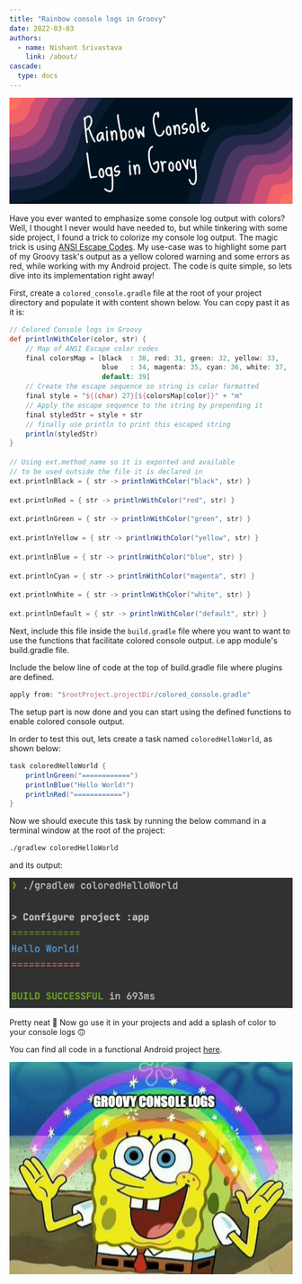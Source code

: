 ```yaml
---
title: "Rainbow console logs in Groovy"
date: 2022-03-03
authors:
  - name: Nishant Srivastava
    link: /about/
cascade:
  type: docs
---
```


![Banner](img/rainbow-console-logs-in-groovy/banner.png)

<!--more-->

Have you ever wanted to emphasize some console log output with colors? Well, I thought I never would have needed to, but while tinkering with some side project, I found a trick to colorize my console log output. The magic trick is using [ANSI Escape Codes](https://en.wikipedia.org/wiki/ANSI_escape_code). My use-case was to highlight some part of my Groovy task's output as a yellow colored warning and some errors as red, while working with my Android project. The code is quite simple, so lets dive into its implementation right away!

First, create a `colored_console.gradle` file at the root of your project directory and populate it with content shown below. You can copy past it as it is:

```groovy
// Colored Console logs in Groovy
def printlnWithColor(color, str) {
    // Map of ANSI Escape color codes
    final colorsMap = [black  : 30, red: 31, green: 32, yellow: 33,
                       blue   : 34, magenta: 35, cyan: 36, white: 37,
                       default: 39]
    // Create the escape sequence so string is color formatted
    final style = "${(char) 27}[${colorsMap[color]}" + "m"
    // Apply the escape sequence to the string by prepending it
    final styledStr = style + str
    // finally use println to print this escaped string
    println(styledStr)
}

// Using ext.method_name so it is exported and available
// to be used outside the file it is declared in
ext.printlnBlack = { str -> printlnWithColor("black", str) }

ext.printlnRed = { str -> printlnWithColor("red", str) }

ext.printlnGreen = { str -> printlnWithColor("green", str) }

ext.printlnYellow = { str -> printlnWithColor("yellow", str) }

ext.printlnBlue = { str -> printlnWithColor("blue", str) }

ext.printlnCyan = { str -> printlnWithColor("magenta", str) }

ext.printlnWhite = { str -> printlnWithColor("white", str) }

ext.printlnDefault = { str -> printlnWithColor("default", str) }

```

Next, include this file inside the `build.gradle` file where you want to want to use the functions that facilitate colored console output. i.e app module's build.gradle file.

Include the below line of code at the top of build.gradle file where plugins are defined.

```groovy
apply from: "$rootProject.projectDir/colored_console.gradle"
```

The setup part is now done and you can start using the defined functions to enable colored console output.

In order to test this out, lets create a task named `coloredHelloWorld`, as shown below:

```groovy
task coloredHelloWorld {
    printlnGreen("============")
    printlnBlue("Hello World!")
    printlnRed("============")
}
```

Now we should execute this task by running the below command in a terminal window at the root of the project:

```sh
./gradlew coloredHelloWorld
```

and its output:

![output](img/rainbow-console-logs-in-groovy/img_1.png)

Pretty neat 🌈 Now go use it in your projects and add a splash of color to your console logs 🙃

You can find all code in a functional Android project [here](https://github.com/nisrulz/android-examples/tree/develop/ColoredConsoleLogs).

![meme](img/rainbow-console-logs-in-groovy/meme.png)
